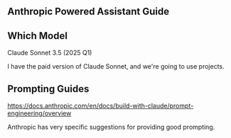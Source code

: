 ## Anthropic Powered Assistant Guide

## Which Model

Claude Sonnet 3.5 (2025 Q1)

I have the paid version of Claude Sonnet, and we're going to use projects.

## Prompting Guides

https://docs.anthropic.com/en/docs/build-with-claude/prompt-engineering/overview

Anthropic has very specific suggestions for providing good prompting.